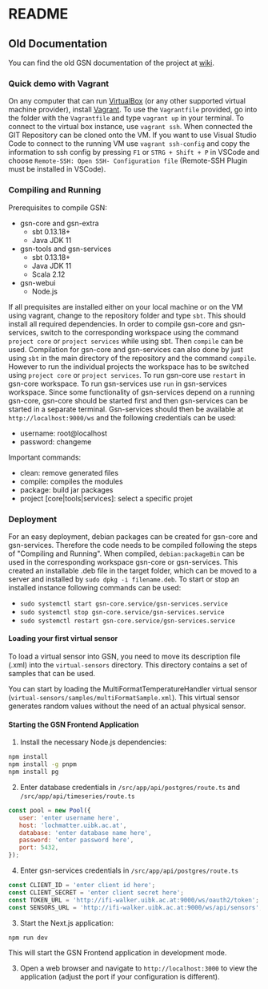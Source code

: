 # README

## Old Documentation

You can find the old GSN documentation of the project at [wiki](https://github.com/LSIR/gsn/wiki).

### Quick demo with Vagrant

On any computer that can run [VirtualBox](https://www.virtualbox.org/) (or any other supported virtual machine provider), install [Vagrant](https://www.vagrantup.com/). To use the `Vagrantfile` provided, go into the folder with the `Vagrantfile` and type `vagrant up` in your terminal. To connect to the virtual box instance, use `vagrant ssh`. When connected the GIT Repository can be cloned onto the VM. If you want to use Visual Studio Code to connect to the running VM use `vagrant ssh-config` and copy the information to ssh config by pressing `F1` or `STRG + Shift + P` in VSCode and choose `Remote-SSH: Open SSH- Configuration file` (Remote-SSH Plugin must be installed in VSCode). 

### Compiling and Running

Prerequisites to compile GSN:

* gsn-core and gsn-extra
  * sbt 0.13.18+
  * Java JDK 11
* gsn-tools and gsn-services
  * sbt 0.13.18+
  * Java JDK 11
  * Scala 2.12
* gsn-webui
  * Node.js

If all prequisites are installed either on your local machine or on the VM using vagrant, change to the repository folder and type `sbt`. This should install all required dependencies. In order to compile gsn-core and gsn-services, switch to the corresponding workspace using the command `project core` or `project services` while using sbt. Then `compile` can be used. Compilation for gsn-core and gsn-services can also done by just using `sbt` in the main directory of the repository and the command `compile`. However to run the individual projects the workspace has to be switched using `project core` or `project services`. To run gsn-core use `restart` in gsn-core workspace. To run gsn-services use `run` in gsn-services workspace. Since some functionality of gsn-services depend on a running gsn-core, gsn-core should be started first and then gsn-services can be started in a separate terminal. Gsn-services should then be available at `http://localhost:9000/ws` and the following credentials can be used:
 * username: root@localhost
 * password: changeme

Important commands:
* clean: remove generated files
* compile: compiles the modules
* package: build jar packages
* project \[core|tools|services]: select a specific projet

### Deployment

For an easy deployment, debian packages can be created for gsn-core and gsn-services. Therefore the code needs to be compiled following the steps of "Compiling and Running". When compiled, `debian:packageBin` can be used in the corresponding workspace gsn-core or gsn-services. This created an installable .deb file in the target folder, which can be moved to a server and installed by `sudo dpkg -i filename.deb`. To start or stop an installed instance following commands can be used:
 * `sudo systemctl start gsn-core.service/gsn-services.service`
 * `sudo systemctl stop gsn-core.service/gsn-services.service`
 * `sudo systemctl restart gsn-core.service/gsn-services.service`

#### Loading your first virtual sensor

To load a virtual sensor into GSN, you need to move its description file (.xml) into the `virtual-sensors` directory.
This directory contains a set of samples that can be used.

You can start by loading the MultiFormatTemperatureHandler virtual sensor (`virtual-sensors/samples/multiFormatSample.xml`).
This virtual sensor generates random values without the need of an actual physical sensor.


#### Starting the GSN Frontend Application

1. Install the necessary Node.js dependencies:

```sh
npm install
npm install -g pnpm
npm install pg
```

2. Enter database credentials in `/src/app/api/postgres/route.ts` and `/src/app/api/timeseries/route.ts`
```js
const pool = new Pool({
   user: 'enter username here',
   host: 'lochmatter.uibk.ac.at',
   database: 'enter database name here',
   password: 'enter password here',
   port: 5432,
});
```

4. Enter gsn-services credentials in `/src/app/api/postgres/route.ts`

```js
const CLIENT_ID = 'enter client id here';
const CLIENT_SECRET = 'enter client secret here';
const TOKEN_URL = 'http://ifi-walker.uibk.ac.at:9000/ws/oauth2/token';
const SENSORS_URL = 'http://ifi-walker.uibk.ac.at:9000/ws/api/sensors';
```

3. Start the Next.js application:

```sh
npm run dev
```

This will start the GSN Frontend application in development mode.

3. Open a web browser and navigate to `http://localhost:3000` to view the application (adjust the port if your configuration is different).


